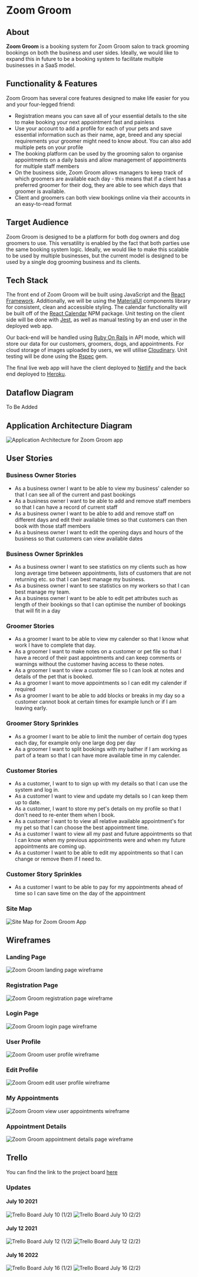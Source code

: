 # Zoom Groom

## About
**Zoom Groom** is a booking system for Zoom Groom salon to track grooming bookings on both the business and user sides. Ideally, we would like to expand this in future to be a booking system to facilitate multiple businesses in a SaaS model.

## Functionality & Features
Zoom Groom has several core features designed to make life easier for you and your four-legged friend:
- Registration means you can save all of your essential details to the site to make booking your next appointment fast and painless
- Use your account to add a profile for each of your pets and save essential information such as their name, age, breed and any special requirements your groomer might need to know about. You can also add multiple pets on your profile
- The booking platform can be used by the grooming salon to organise appointments on a daily basis and allow management of appointments for multiple staff members
- On the business side, Zoom Groom allows managers to keep track of which groomers are available each day - this means that if a client has a preferred groomer for their dog, they are able to see which days that groomer is available.
- Client and groomers can both view bookings online via their accounts in an easy-to-read format


## Target Audience
Zoom Groom is designed to be a platform for both dog owners and dog groomers to use. This versatility is enabled by the fact that both parties use the same booking system logic. Ideally, we would like to make this scalable to be used by multiple businesses, but the current model is designed to be used by a single dog grooming business and its clients.

## Tech Stack
The front end of Zoom Groom will be built using JavaScript and the [React Framework](https://reactjs.org/). Additionally, we will be using the [MaterialUI](https://material-ui.com/) components library for consistent, clean and accessible styling. The calendar functionality will be built off of the [React Calendar](https://www.npmjs.com/package/react-calendar) NPM package. Unit testing on the client side will be done with [Jest](https://jestjs.io/), as well as manual testing by an end user in the deployed web app. 

Our back-end will be handled using [Ruby On Rails](https://rubyonrails.org/) in API mode, which will store our data for our customers, groomers, dogs, and appointments. For cloud storage of images uploaded by users, we will utilise [Cloudinary](https://cloudinary.com/?utm_source=google&utm_medium=cpc&utm_campaign=Rbrand&utm_content=492438439811&utm_term=cloudinary&gclid=Cj0KCQjwub-HBhCyARIsAPctr7w4UVA1_FttvY5MM9HH9vcO1B6366nN-pl_9QRWB579NCjopDaCTGMaAr6gEALw_wcB). Unit testing will be done using the [Rspec](https://github.com/rspec/rspec) gem.

The final live web app will have the client deployed to [Netlify](https://www.netlify.com/) and the back end deployed to [Heroku](https://id.heroku.com/login).


## Dataflow Diagram

To Be Added

## Application Architecture Diagram

![Application Architecture for Zoom Groom app](./docs/application-architecture.png)

## User Stories

### Business Owner Stories
- As a business owner I want to be able to view my business' calender so that I can see all of the current and past bookings
- As a business owner I want to be able to add and remove staff members so that I can have a record of current staff
- As a business owner I want to be able to add and remove staff on different days and edit their available times so that customers can then book with those staff members
- As a business owner I want to edit the opening days and hours of the business so that customers can view available dates

### Business Owner Sprinkles
- As a business owner I want to see statistics on my clients such as how long average time between appointments, lists of customers that are not returning etc. so that I can best manage my business.
- As a business owner I want to see statistics on my workers so that I can best manage my team.
- As a business owner I want to be able to edit pet attributes such as length of their bookings so that I can optimise the number of bookings that will fit in a day



### Groomer Stories
- As a groomer I want to be able to view my calender so that I know what work I have to complete that day.
- As a groomer I want to make notes on a customer or pet file so that I have a record of their past appointments and can keep comments or warnings without the customer having access to these notes.
- As a groomer I want to view a customer file so I can look at notes and details of the pet that is booked.
- As a groomer I want to move appointments so I can edit my calender if required
- As a groomer I want to be able to add blocks or breaks in my day so a customer cannot book at certain times for example lunch or if I am leaving early.

### Groomer Story Sprinkles
- As a groomer I want to be able to limit the number of certain dog types each day, for example only one large dog per day
- As a groomer I want to split bookings with my bather if I am working as part of a team so that I can have more available time in my calender.

### Customer Stories
- As a customer, I want to to sign up with my details so that I can use the system and log in.
- As a customer I want to view and update my details so I can keep them up to date.
- As a customer, I want to store my pet's details on my profile so that I don't need to re-enter them when I book.
- As a customer I want to to view all relative available appointment's for my pet so that I can choose the best appointment time.
- As a customer I want to view all my past and future appointments so that I can know when my previous appointments were and when my future appointments are coming up.
- As a customer I want to be able to edit my appointments so that I can change or remove them if I need to.

### Customer Story Sprinkles
- As a customer I want to be able to pay for my appointments ahead of time so I can save time on the day of the appointment


### Site Map
![Site Map for Zoom Groom App](./docs/sitemap.png)

## Wireframes

### Landing Page
![Zoom Groom landing page wireframe](./docs/wireframes/landing-page.png)

### Registration Page
![Zoom Groom registration page wireframe](./docs/wireframes/sign-up-page.png)

### Login Page
![Zoom Groom login page wireframe](./docs/wireframes/login-page.png)

### User Profile
![Zoom Groom user profile wireframe](./docs/wireframes/user-profile.png)

### Edit Profile
![Zoom Groom edit user profile wireframe](./docs/wireframes/edit-profile-page.png)

### My Appointments
![Zoom Groom view user appointments wireframe](./docs/wireframes/my-appointments.png)

### Appointment Details
![Zoom Groom appointment details page wireframe](./docs/wireframes/appointment-details.png)

## Trello

You can find the link to the project board [here](https://trello.com/b/NAcI5WoQ/dog-grooming-app)

### Updates

#### July 10 2021
![Trello Board July 10 (1/2)](./docs/trello-july-10.png)
![Trello Board July 10 (2/2)](./docs/trello-july-10(2).png)

#### July 12 2021
![Trello Board July 12 (1/2)](./docs/trello-july-12.png)
![Trello Board July 12 (2/2)](./docs/trello-july-12(2).png)

#### July 16 2022
![Trello Board July 16 (1/2)](./docs/trello-july-16.png)
![Trello Board July 16 (2/2)](./docs/trello-july-16(2).png)